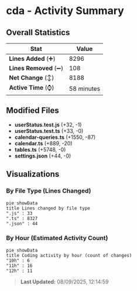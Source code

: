 # cda - Activity Summary 

## Overall Statistics

| Stat                   | Value                                                             |
| ---------------------- | ----------------------------------------------------------------- |
| **Lines Added** (➕)   | 8296                                          |
| **Lines Removed** (➖) | 108                                        |
| **Net Change** (↕)    | 8188                |
| **Active Time** (⌚)   | 58 minutes |


## Modified Files
- **userStatus.test.js** (+32, -1)
- **userStatus.test.ts** (+33, -0)
- **calendar-queries.ts** (+1550, -87)
- **calendar.ts** (+889, -20)
- **tables.ts** (+5748, -0)
- **settings.json** (+44, -0)

## Visualizations

### By File Type (Lines Changed)

```mermaid
pie showData
title Lines changed by file type
".js" : 33
".ts" : 8327
".json" : 44
```

### By Hour (Estimated Activity Count)

```mermaid
pie showData
title Coding activity by hour (count of changes)
"10h" : 6
"11h" : 16
"12h" : 11
```


> **Last Updated:** 08/09/2025, 12:14:59